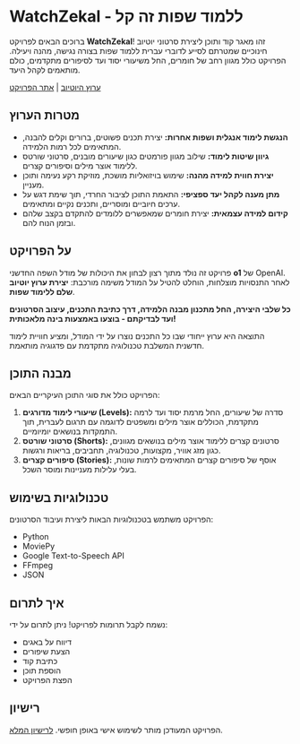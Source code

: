 # WatchZekal - ללמוד שפות זה קל

ברוכים הבאים לפרויקט **WatchZekal**! זהו מאגר קוד ותוכן ליצירת סרטוני יוטיוב חינוכיים שמטרתם לסייע לדוברי עברית ללמוד שפות בצורה נגישה, מהנה ויעילה. הפרויקט כולל מגוון רחב של חומרים, החל משיעורי יסוד ועד לסיפורים מתקדמים, כולם מותאמים לקהל היעד.

[ערוץ היוטיוב](https://www.youtube.com/@Ze-Kal?utm_source=ze-kal-site&utm_medium=referral&utm_campaign=youtube-channel-link) | [אתר הפרויקט](https://nhlocal.github.io/ZeKal/youtube-channel.html)

## מטרות הערוץ

-   **הנגשת לימוד אנגלית ושפות אחרות:** יצירת תכנים פשוטים, ברורים וקלים להבנה, המתאימים לכל רמות הלמידה.
-   **גיוון שיטות לימוד:** שילוב מגוון פורמטים כגון שיעורים מובנים, סרטוני שורטס ללימוד אוצר מילים וסיפורים קצרים.
-   **יצירת חווית למידה מהנה:** שימוש בויזואליות מושכת, מוזיקת רקע נעימה ותוכן מעניין.
-   **מתן מענה לקהל יעד ספציפי:** התאמת התוכן לציבור החרדי, תוך שימת דגש על ערכים חיוביים ומוסריים, ותכנים נקיים ומתאימים.
-   **קידום למידה עצמאית:** יצירת חומרים שמאפשרים ללומדים להתקדם בקצב שלהם ובזמן הנוח להם.

## על הפרויקט

פרויקט זה נולד מתוך רצון לבחון את היכולות של מודל השפה החדשני **o1** של OpenAI. לאחר התנסויות מוצלחות, הוחלט להטיל על המודל משימה מורכבת: **יצירת ערוץ יוטיוב שלם ללימוד שפות**.

**כל שלבי היצירה, החל מתכנון מבנה הלמידה, דרך כתיבת התכנים, עיצוב הסרטונים ועד לבדיקתם - בוצעו באמצעות בינה מלאכותית!**

התוצאה היא ערוץ ייחודי שבו כל התכנים נוצרו על ידי המודל, ומציע חוויית לימוד חדשנית המשלבת טכנולוגיה מתקדמת עם פדגוגיה מותאמת.

## מבנה התוכן

הפרויקט כולל את סוגי התוכן העיקריים הבאים:

1. **שיעורי לימוד מדורגים (Levels):** סדרה של שיעורים, החל מרמת יסוד ועד לרמה מתקדמת, הכוללים אוצר מילים ומשפטים לדוגמה עם תרגום לעברית, תוך התמקדות בנושאים יומיומיים.
2. **סרטוני שורטס (Shorts):** סרטונים קצרים ללימוד אוצר מילים בנושאים מגוונים, כגון מזג אוויר, מקצועות, טכנולוגיה, תחביבים, בריאות ורגשות.
3. **סיפורים קצרים (Stories):** אוסף של סיפורים קצרים המתאימים לרמות שונות, בעלי עלילות מעניינות ומוסר השכל.

## טכנולוגיות בשימוש

הפרויקט משתמש בטכנולוגיות הבאות ליצירת ועיבוד הסרטונים:

-   Python
-   MoviePy
-   Google Text-to-Speech API
-   FFmpeg
-   JSON

## איך לתרום

נשמח לקבל תרומות לפרויקט! ניתן לתרום על ידי:

-   דיווח על באגים
-   הצעת שיפורים
-   כתיבת קוד
-   הוספת תוכן
-   הפצת הפרויקט

## רישיון

הפרויקט המעודכן מותר לשימוש אישי באופן חופשי. [לרישיון המלא](LICENSE).

